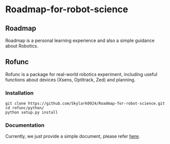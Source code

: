# Roadmap-for-robot-science

## Roadmap

Roadmap is a personal learning experience and also a simple guidance about Robotics.

## Rofunc

Rofunc is a package for real-world robotics experiment, including useful functions about devices (Xsens, Optitrack, Zed) and planning.

### Installation

```
git clone https://github.com/Skylark0924/Roadmap-for-robot-science.git
cd rofunc/python/
python setup.py install
```

### Documentation
Currently, we just provide a simple document, please refer [here](./rofunc/).